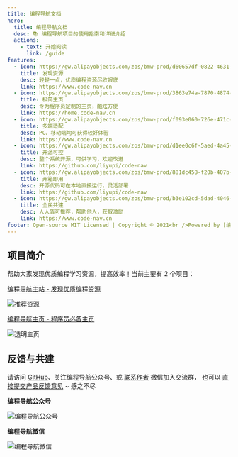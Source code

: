 ```yaml
---
title: 编程导航文档
hero:
  title: 编程导航文档
  desc: 📚 编程导航项目的使用指南和详细介绍
  actions:
    - text: 开始阅读
      link: /guide
features:
  - icon: https://gw.alipayobjects.com/zos/bmw-prod/d60657df-0822-4631-9d7c-e7a869c2f21c/k79dmz3q_w126_h126.png
    title: 发现资源
    desc: 轻轻一点，优质编程资源尽收眼底
    link: https://www.code-nav.cn
  - icon: https://gw.alipayobjects.com/zos/bmw-prod/3863e74a-7870-4874-b1e1-00a8cdf47684/kj9t7ww3_w144_h144.png
    title: 极简主页
    desc: 专为程序员定制的主页，酷炫方便
    link: https://home.code-nav.cn
  - icon: https://gw.alipayobjects.com/zos/bmw-prod/f093e060-726e-471c-a53e-e988ed3f560c/kj9t9sk7_w144_h144.png
    title: 多端适配
    desc: PC、移动端均可获得较好体验
    link: https://www.code-nav.cn
  - icon: https://gw.alipayobjects.com/zos/bmw-prod/d1ee0c6f-5aed-4a45-a507-339a4bfe076c/k7bjsocq_w144_h144.png
    title: 开源可控
    desc: 整个系统开源，可供学习，欢迎改进
    link: https://github.com/liyupi/code-nav
  - icon: https://gw.alipayobjects.com/zos/bmw-prod/881dc458-f20b-407b-947a-95104b5ec82b/k79dm8ih_w144_h144.png
    title: 开箱即用
    desc: 开源代码可在本地直接运行，灵活部署
    link: https://github.com/liyupi/code-nav
  - icon: https://gw.alipayobjects.com/zos/bmw-prod/b3e102cd-5dad-4046-a02a-be33241d1cc7/kj9t8oji_w144_h144.png
    title: 全民共建
    desc: 人人皆可推荐，帮助他人，获取激励
    link: https://www.code-nav.cn
footer: Open-source MIT Licensed | Copyright © 2021<br />Powered by [编程导航](https://www.code-nav.cn)
---
```


## 项目简介

帮助大家发现优质编程学习资源，提高效率！当前主要有 2 个项目：

[编程导航主站 - 发现优质编程资源](https://www.code-nav.cn) 

![推荐资源](https://636f-codenav-8grj8px727565176-1256524210.tcb.qcloud.la/assets/code-nav-recommend.png)

[编程导航主页 - 程序员必备主页](https://home.code-nav.cn)

![透明主页](https://636f-codenav-8grj8px727565176-1256524210.tcb.qcloud.la/assets/code-nav-home.png)


## 反馈与共建

请访问 [GitHub](https://github.com/liyupi/code-nav)、关注编程导航公众号、或 [联系作者](./author) 微信加入交流群，
也可以 [直接提交产品反馈意见](https://support.qq.com/products/303921) ~ 感之不尽

**编程导航公众号**

![编程导航公众号](https://636f-codenav-8grj8px727565176-1256524210.tcb.qcloud.la/assets/qrcode.jpg) 

**编程导航微信**

![编程导航微信](https://636f-codenav-8grj8px727565176-1256524210.tcb.qcloud.la/assets/wechat.jpg)
